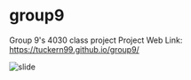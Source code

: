 # group9
Group 9's 4030 class project
Project Web Link:
https://tuckern99.github.io/group9/

![slide](https://github.com/tuckern99/group9/blob/main/slide.png?raw=true)
